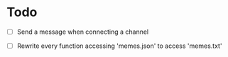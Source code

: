 # Todo

- [ ] Send a message when connecting a channel
- [ ] Rewrite every function accessing 'memes.json' to access 'memes.txt'

